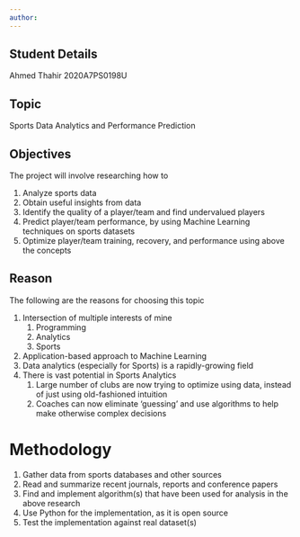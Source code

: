 ```yaml
---
author: 
---
```


## Student Details

Ahmed Thahir
2020A7PS0198U

## Topic

Sports Data Analytics and Performance Prediction

## Objectives

The project will involve researching how to

1. Analyze sports data
2. Obtain useful insights from data
3. Identify the quality of a player/team and find undervalued players
4. Predict player/team performance, by using Machine Learning techniques on sports datasets
5. Optimize player/team training, recovery, and performance using above the concepts

## Reason

The following are the reasons for choosing this topic

1. Intersection of multiple interests of mine
   1. Programming
   2. Analytics
   3. Sports
2. Application-based approach to Machine Learning
3. Data analytics (especially for Sports) is a rapidly-growing field
4. There is vast potential in Sports Analytics
   1. Large number of clubs are now trying to optimize using data, instead of just using old-fashioned intuition
   2. Coaches can now eliminate ‘guessing’ and use algorithms to help make otherwise complex decisions



# Methodology

1. Gather data from sports databases and other sources
2. Read and summarize recent journals, reports and conference papers
3. Find and implement algorithm(s) that have been used for analysis in the above research
4. Use Python for the implementation, as it is open source
5. Test the implementation against real dataset(s)
